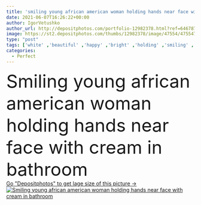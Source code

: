 ```yaml
---
title: 'smiling young african american woman holding hands near face with cream in bathroom'
date: 2021-06-07T16:26:22+00:00
author: IgorVetushko
author_url: http://depositphotos.com/portfolio-12982378.html?ref=64678756
image: https://st2.depositphotos.com/thumbs/12982378/image/47554/475547468/api_thumb_450.jpg?forcejpeg=true
type: "post"
tags: ['white' ,'beautiful' ,'happy' ,'bright' ,'holding' ,'smiling' ,'beauty' ,'cheerful' ,'cream' ,'wellbeing' ,'face' ,'care' ,'brunette' ,'hand' ,'skin' ,'emotion' ,'pretty' ,'blur' ,'home' ,'woman' ,'apply' ,'cosmetic' ,'skincare' ,'bathroom' ,'body' ,'clean' ,'hygiene' ,'purity' ,'treatment' ,'indoors' ,'perfect' ,'attractive' ,'positive' ,'routine' ,'wellness' ,'bodycare' ,'towels' ,'moisturizing' ,'pampering' ,'looking at camera' ,'one person' ,'young adult' ,'black woman' ,'african american' ]
categories: 
  - Perfect
---
```

<div aling="center">
            <font size="60"> Smiling young african american woman holding hands near face with cream in bathroom</font>   
</div>
<div>
    <a href='https://depositphotos.com/475547468/stock-photo-smiling-young-african-american-woman.html?ref=64678756' target=_blank > Go "Depositphotos" to get lage size of this picture ->
        <img href='https://depositphotos.com/475547468/stock-photo-smiling-young-african-american-woman.html?ref=64678756' src='https://st2.depositphotos.com/12982378/47554/i/950/depositphotos_475547468-stock-photo-smiling-young-african-american-woman.jpg?forcejpeg=true' alt='Smiling young african american woman holding hands near face with cream in bathroom' >
    </a>
</div>
